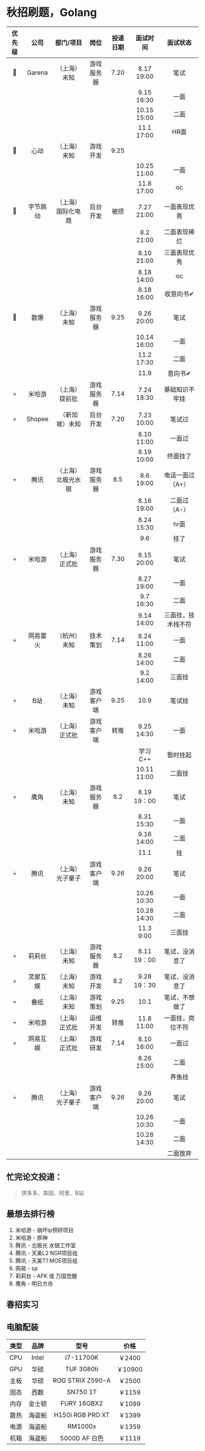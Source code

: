# 秋招刷题，Golang

| 优先级 | 公司 | 部门/项目 | 岗位 | 投递日期 | 面试时间 | 面试状态 |
| :----: | :----: | :----: | :----: | :----: | :----: | :----: |
| 🎉 | Garena | （上海）未知 | 游戏服务器 | 7.20 | 8.17 19:00  | 笔试 |
| |   |   |   |  | 9.15 16:30 | 一面 |
| |   |   |   |  | 10.15 15:00 | 二面 |
| |   |   |   |  | 11.1 17:00 | HR面 |
| 🎉 | 心动 | （上海）未知 | 游戏开发 | 9.25 | |  |
| |   |   |   |  | 10.25 11:00 | 一面 |
| |   |   |   |  | 11.8 17:00 | oc |
| 🎉 | 字节跳动 | （上海）国际化电商 | 后台开发 | 被捞 | 7.27 21:00 | 一面表现优秀 |
| |   |   |   |  | 8.2 21:00 | 二面表现稀烂 |
| |   |   |   |  | 8.10 21:00 | 三面表现优秀 |
| |   |   |   |  | 8.18 14:00 | oc |
| |   |   |   |  | 8.18 16:00 | 收意向书✔ |
| 🎉 | 散爆 | （上海）未知 | 游戏服务器 | 9.25 | 9.26 20:00 | 笔试 |
| |   |   |   |  | 10.14 16:00 | 一面 |
| |   |   |   |  | 11.2 17:30 | 二面 |
| |   |   |   |  | 11.9 | 意向书✔ |
| 💀 | 米哈游 | （上海）提前批 | 游戏服务器 | 7.14 | 7.24 18:30 | 基础知识不牢挂 | 
| 💀 | Shopee | （新加坡）未知 | 后台开发 | 7.20 | 7.23 10:00 | 笔试过 |
| |   |   |   |  | 8.10 11:00  | 一面过 |
| |   |   |   |  | 8.19 10:00  | 终面挂了 |
| 💀 | 腾讯 | （上海）北极光水银 | 游戏服务器 | 8.5 | 8.6 19:00 | 电话一面过（A+） |
| |   |   |   |  | 8.16 19:00 | 二面过（A-） |
| |   |   |   |  | 8.24 15:30 | hr面 |
| |   |   |   |  | 9.6 | 挂了 |
| 💀 | 米哈游 | （上海）正式批 | 游戏服务器 | 7.30 | 8.15 20:00 | 笔试 | 
| |   |   |   |  | 8.27 19:00 | 一面 |
| |   |   |   |  | 9.7 16:30 | 二面 |
| |   |   |   |  | 9.14 14:00 | 三面挂，技术栈不符 |
| 💀 | 网易雷火 | （杭州）未知 | 技术策划 | 7.14 | 8.24 11:00 | 一面 |
| |   |   |   |  | 8.26 14:00 | 二面 |
| |   |   |   |  | 9.2 14:00 | 三面挂 |
| 💀 | B站 | （上海）未知 | 游戏客户端 | 9.25 | 10.9 | 笔试挂 |
| 💀 | 米哈游 | （上海）正式批 | 游戏客户端 | 转推 | 9.25 14:30 | 一面 | 
| |   |   |   |  | 学习C++ | 暂时挂起 |
| |   |   |   |  | 10.11 11:00 | 二面挂 |
| 💀 | 鹰角 | （上海）未知 | 游戏服务器 | 8.2 | 8.19 19：00 | 笔试 |
| |   |   |   |  | 8.31 15:30 | 一面 |
| |   |   |   |  | 9.16 14:00 | 二面 |
| |   |   |   |  | 11.1 | 挂 |
| 💀 | 腾讯 | （上海）光子量子 | 游戏客户端 | 9.26 | 9.26 20:00 | 笔试 |
| |   |   |   |  | 10.26 10:30 | 一面 |
| |   |   |   |  | 10.28 14:30 | 二面 |
| |   |   |   |  | 11.3 9:00 | 三面挂 |
| 💀 | 莉莉丝 | （上海）未知 | 游戏服务器 | 8.2 | 8.11 19：00 | 笔试，没消息了 |
| 💀 | 灵犀互娱 | （上海）未知 | 游戏开发 | 8.2 | 9.28 19：30 | 笔试，没消息了 |
| 💀 | 叠纸 | （上海）未知 | 游戏策划 | 9.25 | 10.1 | 笔试，不想做了 |
| 💀 | 米哈游 | （上海）正式批 | 运维开发 | 转推 | 11.8 11:00 | 一面挂，岗位不符 | 
| 💀 | 网易互娱 | （上海）正式批 | 游戏研发 | 7.14 | 8.10 16:00 | 一面过 |
| |   |   |   |  | 8.26 15:00 | 二面 |
| |   |   |   |  |  | 养鱼挂 |
| 💀 | 腾讯 | （上海）光子量子 | 游戏客户端 | 9.26 | 9.26 20:00 | 笔试 |
| |   |   |   |  | 10.26 10:30 | 一面 |
| |   |   |   |  | 10.28 14:30 | 二面 |
| |   |   |   |  | | 二面放弃 |

## 忙完论文投递：
>拼多多、美团、阿里、B站

## 最想去排行榜
1. 米哈游 - 崩坏ip预研项目
2. 米哈游 - 原神
3. 腾讯 - 北极光 水银工作室
4. 腾讯 - 天美L2 NGR项目组
5. 腾讯 - 天美T1 MOE项目组
6. 网易 - sp
7. 莉莉丝 - AFK 或 万国觉醒
8. 鹰角 - 明日方舟

## 春招实习

## 电脑配装

| 类型 | 品牌 | 型号 | 价格 |
| :----: | :----: | :----: | :----: |
| CPU | Intel | i7-11700K | ￥2400 |
| GPU | 华硕 | TUF 3080ti | ￥10900 |
| 主板 | 华硕 | ROG STRIX Z590-A | ￥2500 |
| 固态 | 西数 | SN750 1T | ￥1159 |
| 内存 | 金士顿 | FURY 16GBX2 | ￥1099 |
| 散热 | 海盗船 | H150i RGB PRO XT | ￥1399 |
| 电源 | 海盗船 | RM1000x | ￥1359 |
| 机箱 | 海盗船 | 5000D AF 白色 | ￥1119 |

